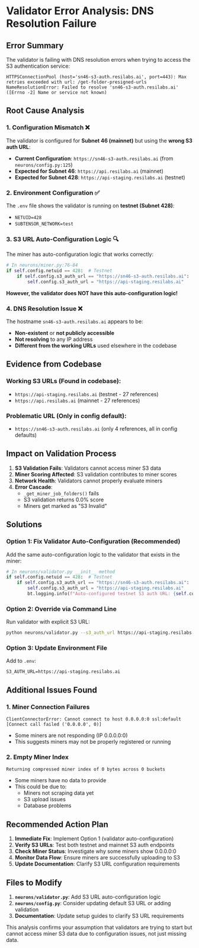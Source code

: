 # Validator Error Analysis: DNS Resolution Failure

## Error Summary
The validator is failing with DNS resolution errors when trying to access the S3 authentication service:

```
HTTPSConnectionPool (host='sn46-s3-auth.resilabs.ai', port=443): Max retries exceeded with url: /get-folder-presigned-urls
NameResolutionError: Failed to resolve 'sn46-s3-auth.resilabs.ai' ([Errno -2] Name or service not known)
```

## Root Cause Analysis

### 1. **Configuration Mismatch** ❌
The validator is configured for **Subnet 46 (mainnet)** but using the **wrong S3 auth URL**:

- **Current Configuration**: `https://sn46-s3-auth.resilabs.ai` (from `neurons/config.py:125`)
- **Expected for Subnet 46**: `https://api.resilabs.ai` (mainnet)
- **Expected for Subnet 428**: `https://api-staging.resilabs.ai` (testnet)

### 2. **Environment Configuration** ✅
The `.env` file shows the validator is running on **testnet (Subnet 428)**:
- `NETUID=428`
- `SUBTENSOR_NETWORK=test`

### 3. **S3 URL Auto-Configuration Logic** 🔍
The miner has auto-configuration logic that works correctly:
```python
# In neurons/miner.py:76-84
if self.config.netuid == 428:  # Testnet
    if self.config.s3_auth_url == "https://sn46-s3-auth.resilabs.ai":  # Default mainnet URL
        self.config.s3_auth_url = "https://api-staging.resilabs.ai"
```

**However, the validator does NOT have this auto-configuration logic!**

### 4. **DNS Resolution Issue** ❌
The hostname `sn46-s3-auth.resilabs.ai` appears to be:
- **Non-existent** or **not publicly accessible**
- **Not resolving** to any IP address
- **Different from the working URLs** used elsewhere in the codebase

## Evidence from Codebase

### Working S3 URLs (Found in codebase):
- `https://api-staging.resilabs.ai` (testnet - 27 references)
- `https://api.resilabs.ai` (mainnet - 27 references)

### Problematic URL (Only in config default):
- `https://sn46-s3-auth.resilabs.ai` (only 4 references, all in config defaults)

## Impact on Validation Process

1. **S3 Validation Fails**: Validators cannot access miner S3 data
2. **Miner Scoring Affected**: S3 validation contributes to miner scores
3. **Network Health**: Validators cannot properly evaluate miners
4. **Error Cascade**: 
   - `_get_miner_job_folders()` fails
   - S3 validation returns 0.0% score
   - Miners get marked as "S3 Invalid"

## Solutions

### Option 1: Fix Validator Auto-Configuration (Recommended)
Add the same auto-configuration logic to the validator that exists in the miner:

```python
# In neurons/validator.py __init__ method
if self.config.netuid == 428:  # Testnet
    if self.config.s3_auth_url == "https://sn46-s3-auth.resilabs.ai":
        self.config.s3_auth_url = "https://api-staging.resilabs.ai"
        bt.logging.info(f"Auto-configured testnet S3 auth URL: {self.config.s3_auth_url}")
```

### Option 2: Override via Command Line
Run validator with explicit S3 URL:
```bash
python neurons/validator.py --s3_auth_url https://api-staging.resilabs.ai --netuid 428
```

### Option 3: Update Environment File
Add to `.env`:
```
S3_AUTH_URL=https://api-staging.resilabs.ai
```

## Additional Issues Found

### 1. **Miner Connection Failures**
```
ClientConnectorError: Cannot connect to host 0.0.0.0:0 ssl:default [Connect call failed ('0.0.0.0', 0)]
```
- Some miners are not responding (IP 0.0.0.0:0)
- This suggests miners may not be properly registered or running

### 2. **Empty Miner Index**
```
Returning compressed miner index of 0 bytes across 0 buckets
```
- Some miners have no data to provide
- This could be due to:
  - Miners not scraping data yet
  - S3 upload issues
  - Database problems

## Recommended Action Plan

1. **Immediate Fix**: Implement Option 1 (validator auto-configuration)
2. **Verify S3 URLs**: Test both testnet and mainnet S3 auth endpoints
3. **Check Miner Status**: Investigate why some miners show 0.0.0.0:0
4. **Monitor Data Flow**: Ensure miners are successfully uploading to S3
5. **Update Documentation**: Clarify S3 URL configuration requirements

## Files to Modify

1. **`neurons/validator.py`**: Add S3 URL auto-configuration logic
2. **`neurons/config.py`**: Consider updating default S3 URL or adding validation
3. **Documentation**: Update setup guides to clarify S3 URL requirements

This analysis confirms your assumption that validators are trying to start but cannot access miner S3 data due to configuration issues, not just missing data.
